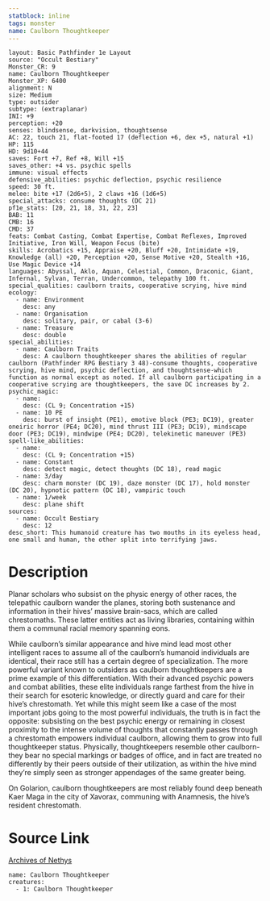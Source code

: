 ```yaml
---
statblock: inline
tags: monster
name: Caulborn Thoughtkeeper
---
```

```statblock
layout: Basic Pathfinder 1e Layout
source: "Occult Bestiary"
Monster_CR: 9
name: Caulborn Thoughtkeeper
Monster_XP: 6400
alignment: N
size: Medium
type: outsider
subtype: (extraplanar)
INI: +9
perception: +20
senses: blindsense, darkvision, thoughtsense
AC: 22, touch 21, flat-footed 17 (deflection +6, dex +5, natural +1)
HP: 115
HD: 9d10+44
saves: Fort +7, Ref +8, Will +15
saves_other: +4 vs. psychic spells
immune: visual effects
defensive_abilities: psychic deflection, psychic resilience
speed: 30 ft.
melee: bite +17 (2d6+5), 2 claws +16 (1d6+5)
special_attacks: consume thoughts (DC 21)
pf1e_stats: [20, 21, 18, 31, 22, 23]
BAB: 11
CMB: 16
CMD: 37
feats: Combat Casting, Combat Expertise, Combat Reflexes, Improved Initiative, Iron Will, Weapon Focus (bite)
skills: Acrobatics +15, Appraise +20, Bluff +20, Intimidate +19, Knowledge (all) +20, Perception +20, Sense Motive +20, Stealth +16, Use Magic Device +14
languages: Abyssal, Aklo, Aquan, Celestial, Common, Draconic, Giant, Infernal, Sylvan, Terran, Undercommon, telepathy 100 ft.
special_qualities: caulborn traits, cooperative scrying, hive mind
ecology:
  - name: Environment
    desc: any
  - name: Organisation
    desc: solitary, pair, or cabal (3-6)
  - name: Treasure
    desc: double
special_abilities:
  - name: Caulborn Traits
    desc: A caulborn thoughtkeeper shares the abilities of regular caulborn (Pathfinder RPG Bestiary 3 48)-consume thoughts, cooperative scrying, hive mind, psychic deflection, and thoughtsense-which function as normal except as noted. If all caulborn participating in a cooperative scrying are thoughtkeepers, the save DC increases by 2.
psychic_magic:
  - name:
    desc: (CL 9; Concentration +15)
  - name: 10 PE
    desc: burst of insight (PE1), emotive block (PE3; DC19), greater oneiric horror (PE4; DC20), mind thrust III (PE3; DC19), mindscape door (PE3; DC19), mindwipe (PE4; DC20), telekinetic maneuver (PE3)
spell-like_abilities:
  - name:
    desc: (CL 9; Concentration +15)
  - name: Constant
    desc: detect magic, detect thoughts (DC 18), read magic
  - name: 3/day
    desc: charm monster (DC 19), daze monster (DC 17), hold monster (DC 20), hypnotic pattern (DC 18), vampiric touch
  - name: 1/week
    desc: plane shift
sources:
  - name: Occult Bestiary
    desc: 12
desc_short: This humanoid creature has two mouths in its eyeless head, one small and human, the other split into terrifying jaws.
```
# Description
Planar scholars who subsist on the physic energy of other races, the telepathic caulborn wander the planes, storing both sustenance and information in their hives’ massive brain-sacs, which are called chrestomaths. These latter entities act as living libraries, containing within them a communal racial memory spanning eons.

While caulborn’s similar appearance and hive mind lead most other intelligent races to assume all of the caulborn’s humanoid individuals are identical, their race still has a certain degree of specialization. The more powerful variant known to outsiders as caulborn thoughtkeepers are a prime example of this differentiation. With their advanced psychic powers and combat abilities, these elite individuals range farthest from the hive in their search for esoteric knowledge, or directly guard and care for their hive’s chrestomath. Yet while this might seem like a case of the most important jobs going to the most powerful individuals, the truth is in fact the opposite: subsisting on the best psychic energy or remaining in closest proximity to the intense volume of thoughts that constantly passes through a chrestomath empowers individual caulborn, allowing them to grow into full thoughtkeeper status. Physically, thoughtkeepers resemble other caulborn-they bear no special markings or badges of office, and in fact are treated no differently by their peers outside of their utilization, as within the hive mind they’re simply seen as stronger appendages of the same greater being.

On Golarion, caulborn thoughtkeepers are most reliably found deep beneath Kaer Maga in the city of Xavorax, communing with Anamnesis, the hive’s resident chrestomath.
# Source Link
[Archives of Nethys](https://aonprd.com/MonsterDisplay.aspx?ItemName=Caulborn%20Thoughtkeeper)
```encounter-table
name: Caulborn Thoughtkeeper
creatures:
  - 1: Caulborn Thoughtkeeper
```
